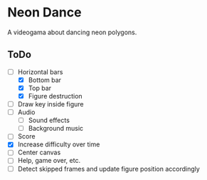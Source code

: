 # Neon Dance
A videogama about dancing neon polygons.


## ToDo
- [ ] Horizontal bars
    - [x] Bottom bar
    - [x] Top bar
    - [x] Figure destruction
- [ ] Draw key inside figure
- [ ] Audio
    - [ ] Sound effects
    - [ ] Background music
- [ ] Score
- [x] Increase difficulty over time
- [ ] Center canvas
- [ ] Help, game over, etc.
- [ ] Detect skipped frames and update figure position accordingly